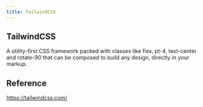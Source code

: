 ```yaml
---
title: TailwindCSS
---
```


## TailwindCSS
A utility-first CSS framework packed with classes like flex, pt-4, text-center and rotate-90 that can be composed to build any design, directly in your markup.

## Reference
https://tailwindcss.com/

